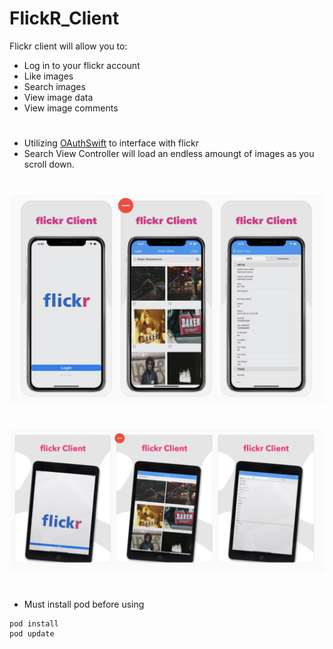 # FlickR_Client

Flickr client will allow you to:

- Log in to your flickr account
- Like images 
- Search images
- View image data
- View image comments 
#

- Utilizing [OAuthSwift](https://github.com/OAuthSwift/OAuthSwift) to interface with flickr
- Search View Controller will load an endless amoungt of images as you scroll down.

#
  
![img](https://github.com/hectorsvill/hectorsvill.github.io/blob/master/images/flickr%20Client%20github%20Image.png)
#
![img](https://github.com/hectorsvill/hectorsvill.github.io/blob/master/images/flickr%20client%20app%20store%20ipad%20image.png)


# 
- Must install pod before using
```
pod install
pod update 

```

#
